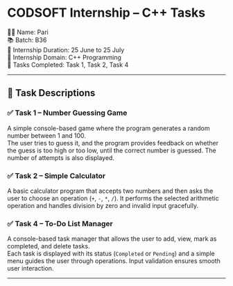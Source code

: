 # CODSOFT Internship – C++ Tasks

👩‍💻 Name: Pari  
📚 Batch: B36  
📅 Internship Duration: 25 June to 25 July  
🏢 Internship Domain: C++ Programming  
📁 Tasks Completed: Task 1, Task 2, Task 4  

---

## 📌 Task Descriptions

### ✅ Task 1 – Number Guessing Game
A simple console-based game where the program generates a random number between 1 and 100.  
The user tries to guess it, and the program provides feedback on whether the guess is too high or too low, until the correct number is guessed. The number of attempts is also displayed.

### ✅ Task 2 – Simple Calculator
A basic calculator program that accepts two numbers and then asks the user to choose an operation (`+`, `-`, `*`, `/`). It performs the selected arithmetic operation and handles division by zero and invalid input gracefully.

### ✅ Task 4 – To-Do List Manager
A console-based task manager that allows the user to add, view, mark as completed, and delete tasks.  
Each task is displayed with its status (`Completed` or `Pending`) and a simple menu guides the user through operations. Input validation ensures smooth user interaction.

---
